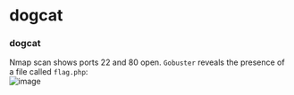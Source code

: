 # dogcat

### dogcat
Nmap scan shows ports 22 and 80 open. `Gobuster` reveals the presence of a file called `flag.php`:<br />
![image](https://github.com/user-attachments/assets/f3527561-1727-47fb-bd14-3f8fc129f08e)<br />

